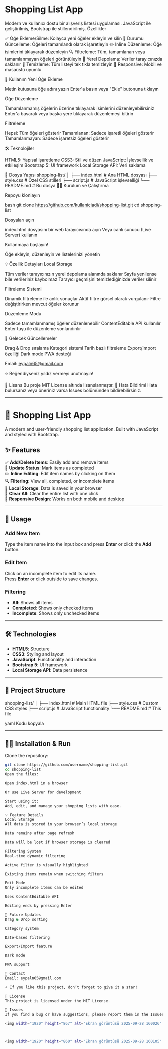 # Shopping List App

Modern ve kullanıcı dostu bir alışveriş listesi uygulaması.  JavaScript ile geliştirilmiş, Bootstrap ile stillendirilmiş.
 Özellikler

✅ Öğe Ekleme/Silme: Kolayca yeni öğeler ekleyin ve silin
🔄 Durumu Güncelleme: Öğeleri tamamlandı olarak işaretleyin
✏️ Inline Düzenleme: Öğe isimlerini tıklayarak düzenleyin
🔍 Filtreleme: Tüm, tamamlanan veya tamamlanmayan öğeleri görüntüleyin
💾 Yerel Depolama: Veriler tarayıcınızda saklanır
🧹 Temizleme: Tüm listeyi tek tıkla temizleyin
📱 Responsive: Mobil ve masaüstü uyumlu

🚀 Kullanım
Yeni Öğe Ekleme

Metin kutusuna öğe adını yazın
Enter'a basın veya "Ekle" butonuna tıklayın

Öğe Düzenleme

Tamamlanmamış öğelerin üzerine tıklayarak isimlerini düzenleyebilirsiniz
Enter'a basarak veya başka yere tıklayarak düzenlemeyi bitirin

Filtreleme

Hepsi: Tüm öğeleri gösterir
Tamamlanan: Sadece işaretli öğeleri gösterir
Tamamlanmayan: Sadece işaretsiz öğeleri gösterir

🛠️ Teknolojiler

HTML5: Yapısal işaretleme
CSS3: Stil ve düzen
 JavaScript: İşlevsellik ve etkileşim
Bootstrap 5: UI framework
Local Storage API: Veri saklama

📁 Dosya Yapısı
shopping-list/
│
├── index.html          # Ana HTML dosyası
├── style.css           # Özel CSS stilleri
├── script.js           # JavaScript işlevselliği
└── README.md           # Bu dosya
🏃‍♂️ Kurulum ve Çalıştırma

Repoyu klonlayın

bash   git clone https://github.com/kullaniciadi/shopping-list.git
   cd shopping-list

Dosyaları açın

index.html dosyasını bir web tarayıcısında açın
Veya canlı sunucu (Live Server) kullanın


Kullanmaya başlayın!

Öğe ekleyin, düzenleyin ve listelerinizi yönetin



💡 Özellik Detayları
Local Storage

Tüm veriler tarayıcınızın yerel depolama alanında saklanır
Sayfa yenilense bile verileriniz kaybolmaz
Tarayıcı geçmişini temizlediğinizde veriler silinir

Filtreleme Sistemi

Dinamik filtreleme ile anlık sonuçlar
Aktif filtre görsel olarak vurgulanır
Filtre değiştirirken mevcut öğeler korunur

Düzenleme Modu

Sadece tamamlanmamış öğeler düzenlenebilir
ContentEditable API kullanılır
Enter tuşu ile düzenleme sonlandırılır


📝 Gelecek Güncellemeler

 Drag & Drop sıralama
 Kategori sistemi
 Tarih bazlı filtreleme
 Export/Import özelliği
 Dark mode
 PWA desteği




Email: eypaln65@gmail.com


⭐ Beğendiyseniz yıldız vermeyi unutmayın!

📄 Lisans
Bu proje MIT License altında lisanslanmıştır.
🐛 Hata Bildirimi
Hata bulursanız veya öneriniz varsa Issues bölümünden bildirebilirsiniz.



---------------------------------- -------------------------------------------

# 🛒 Shopping List App  

A modern and user-friendly shopping list application. Built with JavaScript and styled with Bootstrap.  

## ✨ Features  

✅ **Add/Delete Items**: Easily add and remove items  
🔄 **Update Status**: Mark items as completed  
✏️ **Inline Editing**: Edit item names by clicking on them  
🔍 **Filtering**: View all, completed, or incomplete items  
💾 **Local Storage**: Data is saved in your browser  
🧹 **Clear All**: Clear the entire list with one click  
📱 **Responsive Design**: Works on both mobile and desktop  

---

## 🚀 Usage  

### Add New Item  
Type the item name into the input box and press **Enter** or click the **Add** button.  

### Edit Item  
Click on an incomplete item to edit its name.  
Press **Enter** or click outside to save changes.  

### Filtering  
- **All**: Shows all items  
- **Completed**: Shows only checked items  
- **Incomplete**: Shows only unchecked items  

---

## 🛠️ Technologies  

- **HTML5**: Structure  
- **CSS3**: Styling and layout  
- **JavaScript**: Functionality and interaction  
- **Bootstrap 5**: UI framework  
- **Local Storage API**: Data persistence  

---

## 📁 Project Structure  

shopping-list/
│
├── index.html # Main HTML file
├── style.css # Custom CSS styles
├── script.js # JavaScript functionality
└── README.md # This file

yaml
Kodu kopyala

---

## 🏃‍♂️ Installation & Run  

Clone the repository:  

```bash
git clone https://github.com/username/shopping-list.git
cd shopping-list
Open the files:

Open index.html in a browser

Or use Live Server for development

Start using it:
Add, edit, and manage your shopping lists with ease.

💡 Feature Details
Local Storage
All data is stored in your browser’s local storage

Data remains after page refresh

Data will be lost if browser storage is cleared

Filtering System
Real-time dynamic filtering

Active filter is visually highlighted

Existing items remain when switching filters

Edit Mode
Only incomplete items can be edited

Uses ContentEditable API

Editing ends by pressing Enter

📝 Future Updates
Drag & Drop sorting

Category system

Date-based filtering

Export/Import feature

Dark mode

PWA support

📩 Contact
Email: eypaln65@gmail.com

⭐ If you like this project, don’t forget to give it a star!

📄 License
This project is licensed under the MIT License.

🐛 Issues
If you find a bug or have suggestions, please report them in the Issues section.

<img width="1920" height="867" alt="Ekran görüntüsü 2025-09-28 160026" src="https://github.com/user-attachments/assets/e9b0cad2-cfd5-46c1-add6-4f9068fb6e65" />



<img width="1920" height="860" alt="Ekran görüntüsü 2025-09-28 160105" src="https://github.com/user-attachments/assets/12735a74-6eb4-42fe-9a76-f4e696d74a97" />



